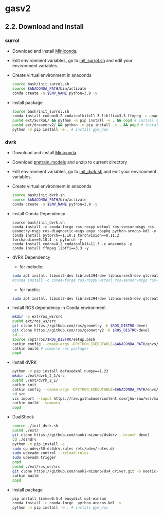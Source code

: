 # gasv2


## 2.2. Download and Install

### surrol
- Download and install [Miniconda](https://docs.anaconda.com/miniconda/).

- Edit environment variables, go to [init_surrol.sh](./bash/init_surrol.sh) and edit your environment variables.

- Create virtual environment in anaconda
    ```sh
    source bash/init_surrol.sh 
    source $ANACONDA_PATH/bin/activate 
    conda create -n $ENV_NAME python=3.9 -y
    ```

- Install package 
    ```sh
    source bash/init_surrol.sh
    conda install cudnn=8.2 cudatoolkit=11.3 libffi==3.3 ffmpeg -c anaconda -c conda-forge -y
    pushd ext/SurRoL/ && python -m pip install -e . && popd # install surrol
    pushd ext/dreamerv2/ && python -m pip install -e . && popd # install dreamerv2
    python -m pip install -e . # install gym_ras
    ```
### dvrk
- Download and install [Miniconda](https://docs.anaconda.com/miniconda/).
- Download [pretrain_models](https://mycuhk-my.sharepoint.com/:f:/g/personal/1155097177_link_cuhk_edu_hk/Elg2xxj3URNJhm6cCNf8GzwBVJXCOfrtLiL83xXECN_7VQ?e=do3lV8&download=1) and unzip to current directory

- Edit environment variables, go to [init_dvrk.sh](./bash/init_dvrk.sh) and edit your environment variables.

- Create virtual environment in anaconda
    ```sh
    source bash/init_dvrk.sh 
    source $ANACONDA_PATH/bin/activate 
    conda create -n $ENV_NAME python=3.9 -y
    ```
- Install Conda Dependency
    ```
    source bash/init_dvrk.sh 
    conda install -c conda-forge ros-rospy wstool ros-sensor-msgs ros-geometry-msgs ros-diagnostic-msgs empy rospkg python-orocos-kdl -y 
    conda install pytorch==1.10.1 torchvision==0.11.2 torchaudio==0.10.1 -c pytorch -y
    conda install cudnn=8.2 cudatoolkit=11.3 -c anaconda -y 
    conda install ffmpeg libffi==3.3 -y
    ```
- dVRK Dependency
    - for melodic:
    ```sh
    sudo apt install libxml2-dev libraw1394-dev libncurses5-dev qtcreator swig sox espeak cmake-curses-gui cmake-qt-gui git subversion gfortran libcppunit-dev libqt5xmlpatterns5-dev  libbluetooth-dev python-wstool python-vcstool python-catkin-tools
    #conda install -c conda-forge ros-rospy wstool ros-sensor-msgs ros-geometry-msgs ros-diagnostic-msgs -y # additional install for melodic since it uses python2.7, need to reinstall all ros dependency
    ```
    - for noetic:
    ```sh
    sudo apt install libxml2-dev libraw1394-dev libncurses5-dev qtcreator swig sox espeak cmake-curses-gui cmake-qt-gui git subversion gfortran libcppunit-dev libqt5xmlpatterns5-dev libbluetooth-dev python3-pyudev python3-wstool python3-vcstool python3-catkin-tools python3-osrf-pycommon
    ```
- Install ROS dependency in Conda environment
    ```sh
    mkdir -p ext/ros_ws/src 
    pushd ext/ros_ws/src 
    git clone https://github.com/ros/geometry -b $ROS_DISTRO-devel 
    git clone https://github.com/ros/geometry2 -b $ROS_DISTRO-devel
    cd ..
    source /opt/ros/$ROS_DISTRO/setup.bash
    catkin config --cmake-args -DPYTHON_EXECUTABLE=$ANACONDA_PATH/envs/$ENV_NAME/bin/python3.9 -DPYTHON_INCLUDE_DIR=$ANACONDA_PATH/envs/$ENV_NAME/include/python3.9 -DPYTHON_LIBRARY=$ANACONDA_PATH/envs/$ENV_NAME/lib/libpython3.9.so
    catkin build # compile ros packages
    popd
    ```
- Install dVRK
    ```sh
    python -m pip install defusedxml numpy==1.23
    mkdir ./ext/dvrk_2_1/src
    pushd ./ext/dvrk_2_1/
    catkin init
    catkin config --cmake-args -DPYTHON_EXECUTABLE=$ANACONDA_PATH/envs/$ENV_NAME/bin/python3.9 -DPYTHON_INCLUDE_DIR=$ANACONDA_PATH/envs/$ENV_NAME/include/python3.9 -DPYTHON_LIBRARY=$ANACONDA_PATH/envs/$ENV_NAME/lib/libpython3.9.so
    cd src
    vcs import --input https://raw.githubusercontent.com/jhu-saw/vcs/main/ros1-dvrk-2.1.0.vcs --recursive
    catkin build --summary
    popd
    ```
- DualShock
    ```sh
    source ./init_dvrk.sh
    pushd ./ext/
    git clone https://github.com/naoki-mizuno/ds4drv --branch devel
    cd ./ds4drv
    python -m pip install -e .
    sudo cp udev/50-ds4drv.rules /etc/udev/rules.d/
    sudo udevadm control --reload-rules
    sudo udevadm trigger
    popd
    pushd ./ext/ros_ws/src
    git clone https://github.com/naoki-mizuno/ds4_driver.git -b noetic-devel # Do not need to modify for melodic user, use noetic branch to support python3
    catkin build
    popd
    ```

- Install package 
    ```sh
    pip install timm==0.5.4 easydict opt-einsum
    conda install -c conda-forge  python-orocos-kdl -y
    python -m pip install -e . # install gym_ras
    ``````